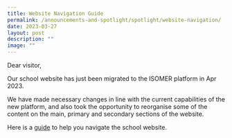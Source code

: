 ```yaml
---
title: Website Navigation Guide
permalink: /announcements-and-spotlight/spotlight/website-navigation/
date: 2023-03-27
layout: post
description: ""
image: ""
---
```



Dear visitor,

Our school website has just been migrated to the ISOMER platform in Apr 2023.

We have made necessary changes in line with the current capabilities of the new platform, and also took the opportunity to reorganise some of the content on the main, primary and secondary sections of the website.

Here is a [guide](/files/PDF%20for%20Spotlight/Navigating%20website.pdf) to help you navigate the school website.